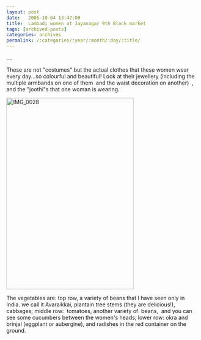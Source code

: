 ```yaml
---
layout: post
date:	2006-10-04 13:47:00
title:  Lambadi women at Jayanagar 9th Block market
tags: [archived-posts]
categories: archives
permalink: /:categories/:year/:month/:day/:title/
---
```

....

These are not "costumes" but the actual clothes that these women wear every day...so colourful and beautiful! Look at their jewellery (including the multiple armbands on one of them &nbsp;and the waist decoration on&nbsp;another) &nbsp;, and the "joothi"s that one woman is wearing.


<A title="Photo Sharing" href="http://www.flickr.com/photos/35949311@N00/254005239/"><IMG height=500 alt=IMG_0028 src="http://static.flickr.com/96/254005239_fe6ed49252.jpg" width=333></A>

The vegetables&nbsp;are: top row, a variety of beans that I have seen only in India. we call it Avaraikkai, plantain tree stems (they are delicious!), cabbages; middle row: &nbsp;tomatoes, another variety of &nbsp;beans,&nbsp; and you can see some cucumbers between the women's heads; lower row: okra and brinjal (eggplant or aubergine), and radishes in the red container on the ground.
